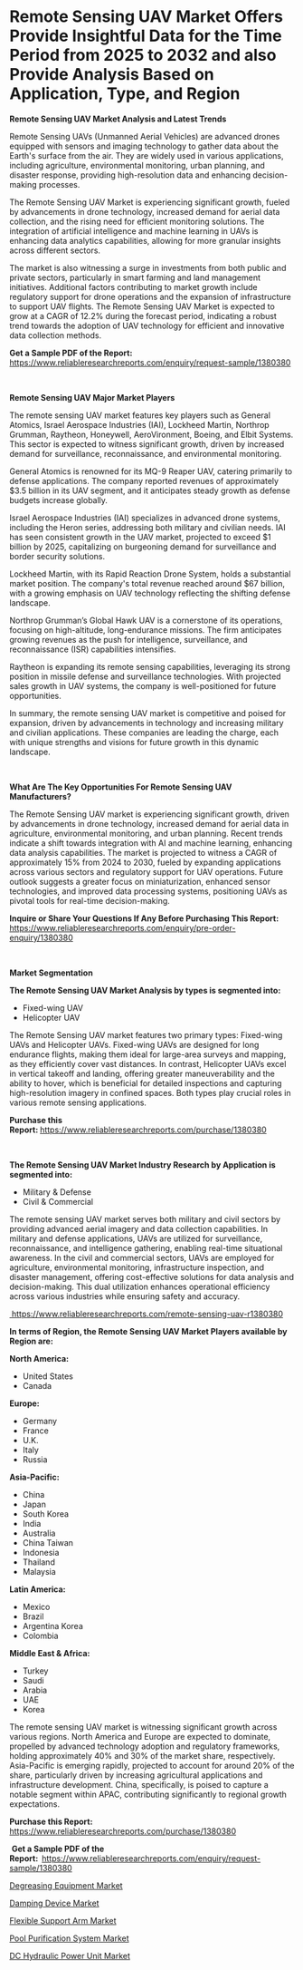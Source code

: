 <p><h1>Remote Sensing UAV Market Offers Provide Insightful Data for the Time Period from 2025 to 2032 and also Provide Analysis Based on Application, Type, and Region</h1></p><p><strong>Remote Sensing UAV Market Analysis and Latest Trends</strong></p>
<p><p>Remote Sensing UAVs (Unmanned Aerial Vehicles) are advanced drones equipped with sensors and imaging technology to gather data about the Earth's surface from the air. They are widely used in various applications, including agriculture, environmental monitoring, urban planning, and disaster response, providing high-resolution data and enhancing decision-making processes.</p><p>The Remote Sensing UAV Market is experiencing significant growth, fueled by advancements in drone technology, increased demand for aerial data collection, and the rising need for efficient monitoring solutions. The integration of artificial intelligence and machine learning in UAVs is enhancing data analytics capabilities, allowing for more granular insights across different sectors. </p><p>The market is also witnessing a surge in investments from both public and private sectors, particularly in smart farming and land management initiatives. Additional factors contributing to market growth include regulatory support for drone operations and the expansion of infrastructure to support UAV flights. The Remote Sensing UAV Market is expected to grow at a CAGR of 12.2% during the forecast period, indicating a robust trend towards the adoption of UAV technology for efficient and innovative data collection methods.</p></p>
<p><strong>Get a Sample PDF of the Report:&nbsp;</strong> <a href="https://www.reliableresearchreports.com/enquiry/request-sample/1380380?utm_campaign=9&utm_medium=2&utm_source=Github&utm_content=ia&utm_term=11042025&utm_id=remote-sensing-uav">https://www.reliableresearchreports.com/enquiry/request-sample/1380380</a></p>
<p>&nbsp;</p>
<p><strong>Remote Sensing UAV Major Market Players</strong></p>
<p><p>The remote sensing UAV market features key players such as General Atomics, Israel Aerospace Industries (IAI), Lockheed Martin, Northrop Grumman, Raytheon, Honeywell, AeroVironment, Boeing, and Elbit Systems. This sector is expected to witness significant growth, driven by increased demand for surveillance, reconnaissance, and environmental monitoring.</p><p>General Atomics is renowned for its MQ-9 Reaper UAV, catering primarily to defense applications. The company reported revenues of approximately $3.5 billion in its UAV segment, and it anticipates steady growth as defense budgets increase globally.</p><p>Israel Aerospace Industries (IAI) specializes in advanced drone systems, including the Heron series, addressing both military and civilian needs. IAI has seen consistent growth in the UAV market, projected to exceed $1 billion by 2025, capitalizing on burgeoning demand for surveillance and border security solutions.</p><p>Lockheed Martin, with its Rapid Reaction Drone System, holds a substantial market position. The company's total revenue reached around $67 billion, with a growing emphasis on UAV technology reflecting the shifting defense landscape.</p><p>Northrop Grumman’s Global Hawk UAV is a cornerstone of its operations, focusing on high-altitude, long-endurance missions. The firm anticipates growing revenues as the push for intelligence, surveillance, and reconnaissance (ISR) capabilities intensifies.</p><p>Raytheon is expanding its remote sensing capabilities, leveraging its strong position in missile defense and surveillance technologies. With projected sales growth in UAV systems, the company is well-positioned for future opportunities.</p><p>In summary, the remote sensing UAV market is competitive and poised for expansion, driven by advancements in technology and increasing military and civilian applications. These companies are leading the charge, each with unique strengths and visions for future growth in this dynamic landscape.</p></p>
<p>&nbsp;</p>
<p><strong>What Are The Key Opportunities For Remote Sensing UAV Manufacturers?</strong></p>
<p><p>The Remote Sensing UAV market is experiencing significant growth, driven by advancements in drone technology, increased demand for aerial data in agriculture, environmental monitoring, and urban planning. Recent trends indicate a shift towards integration with AI and machine learning, enhancing data analysis capabilities. The market is projected to witness a CAGR of approximately 15% from 2024 to 2030, fueled by expanding applications across various sectors and regulatory support for UAV operations. Future outlook suggests a greater focus on miniaturization, enhanced sensor technologies, and improved data processing systems, positioning UAVs as pivotal tools for real-time decision-making.</p></p>
<p><strong>Inquire or Share Your Questions If Any Before Purchasing This Report:</strong> <a href="https://www.reliableresearchreports.com/enquiry/pre-order-enquiry/1380380?utm_campaign=9&utm_medium=2&utm_source=Github&utm_content=ia&utm_term=11042025&utm_id=remote-sensing-uav">https://www.reliableresearchreports.com/enquiry/pre-order-enquiry/1380380</a></p>
<p>&nbsp;</p>
<p><strong>Market Segmentation</strong></p>
<p><strong>The Remote Sensing UAV Market Analysis by types is segmented into:</strong></p>
<p><ul><li>Fixed-wing UAV</li><li>Helicopter UAV</li></ul></p>
<p><p>The Remote Sensing UAV market features two primary types: Fixed-wing UAVs and Helicopter UAVs. Fixed-wing UAVs are designed for long endurance flights, making them ideal for large-area surveys and mapping, as they efficiently cover vast distances. In contrast, Helicopter UAVs excel in vertical takeoff and landing, offering greater maneuverability and the ability to hover, which is beneficial for detailed inspections and capturing high-resolution imagery in confined spaces. Both types play crucial roles in various remote sensing applications.</p></p>
<p><strong>Purchase this Report:&nbsp;</strong><a href="https://www.reliableresearchreports.com/purchase/1380380?utm_campaign=9&utm_medium=2&utm_source=Github&utm_content=ia&utm_term=11042025&utm_id=remote-sensing-uav">https://www.reliableresearchreports.com/purchase/1380380</a></p>
<p>&nbsp;</p>
<p><strong>The Remote Sensing UAV Market Industry Research by Application is segmented into:</strong></p>
<p><ul><li>Military & Defense</li><li>Civil & Commercial</li></ul></p>
<p><p>The remote sensing UAV market serves both military and civil sectors by providing advanced aerial imagery and data collection capabilities. In military and defense applications, UAVs are utilized for surveillance, reconnaissance, and intelligence gathering, enabling real-time situational awareness. In the civil and commercial sectors, UAVs are employed for agriculture, environmental monitoring, infrastructure inspection, and disaster management, offering cost-effective solutions for data analysis and decision-making. This dual utilization enhances operational efficiency across various industries while ensuring safety and accuracy.</p></p>
<p><a href="https://www.reliableresearchreports.com/remote-sensing-uav-r1380380?utm_campaign=9&utm_medium=2&utm_source=Github&utm_content=ia&utm_term=11042025&utm_id=remote-sensing-uav">&nbsp;https://www.reliableresearchreports.com/remote-sensing-uav-r1380380</a></p>
<p><strong>In terms of Region, the Remote Sensing UAV Market Players available by Region are:</strong></p>
<p>
    <p> <strong> North America: </strong>
        <ul>
            <li>United States</li>
            <li>Canada</li>
        </ul>
        </p> 
    <p> <strong> Europe: </strong>
        <ul>
            <li>Germany</li>
            <li>France</li>
            <li>U.K.</li>
            <li>Italy</li>
            <li>Russia</li>
        </ul>
        </p> 
    <p> <strong> Asia-Pacific: </strong>
        <ul>
            <li>China</li>
            <li>Japan</li>
            <li>South Korea</li>
            <li>India</li>
            <li>Australia</li>
            <li>China Taiwan</li>
            <li>Indonesia</li>
            <li>Thailand</li>
            <li>Malaysia</li>
        </ul>
        </p> 
    <p> <strong> Latin America: </strong>
        <ul>
            <li>Mexico</li>
            <li>Brazil</li>
            <li>Argentina Korea</li>
            <li>Colombia</li>
        </ul>
        </p> 
    <p> <strong> Middle East & Africa: </strong>
        <ul>
            <li>Turkey</li>
            <li>Saudi</li>
            <li>Arabia</li>
            <li>UAE</li>
            <li>Korea</li>
        </ul>
    </p>
    </p>
<p><p>The remote sensing UAV market is witnessing significant growth across various regions. North America and Europe are expected to dominate, propelled by advanced technology adoption and regulatory frameworks, holding approximately 40% and 30% of the market share, respectively. Asia-Pacific is emerging rapidly, projected to account for around 20% of the share, particularly driven by increasing agricultural applications and infrastructure development. China, specifically, is poised to capture a notable segment within APAC, contributing significantly to regional growth expectations.</p></p>
<p><strong>Purchase this Report: </strong><a href="https://www.reliableresearchreports.com/purchase/1380380?utm_campaign=9&utm_medium=2&utm_source=Github&utm_content=ia&utm_term=11042025&utm_id=remote-sensing-uav">https://www.reliableresearchreports.com/purchase/1380380</a></p>
<p>&nbsp;<strong>Get a Sample PDF of the Report:&nbsp;&nbsp;</strong><a href="https://www.reliableresearchreports.com/enquiry/request-sample/1380380?utm_campaign=9&utm_medium=2&utm_source=Github&utm_content=ia&utm_term=11042025&utm_id=remote-sensing-uav">https://www.reliableresearchreports.com/enquiry/request-sample/1380380</a></p>
<p><strong></strong></p>
<p><p><a href="https://github.com/kakeryttri0c/Market-Research-Report-List-1/blob/main/degreasing-equipment-market.md?utm_campaign=9&utm_medium=2&utm_source=Github&utm_content=ia&utm_term=11042025&utm_id=remote-sensing-uav">Degreasing Equipment Market</a></p><p><a href="https://github.com/andulanick3/Market-Research-Report-List-1/blob/main/damping-device-market.md?utm_campaign=9&utm_medium=2&utm_source=Github&utm_content=ia&utm_term=11042025&utm_id=remote-sensing-uav">Damping Device Market</a></p><p><a href="https://github.com/BrandonBrown3773/Market-Research-Report-List-1/blob/main/flexible-support-arm-market.md?utm_campaign=9&utm_medium=2&utm_source=Github&utm_content=ia&utm_term=11042025&utm_id=remote-sensing-uav">Flexible Support Arm Market</a></p><p><a href="https://github.com/mgapeak/Market-Research-Report-List-1/blob/main/pool-purification-system-market.md?utm_campaign=9&utm_medium=2&utm_source=Github&utm_content=ia&utm_term=11042025&utm_id=remote-sensing-uav">Pool Purification System Market</a></p><p><a href="https://github.com/sleeprudantf/Market-Research-Report-List-1/blob/main/dc-hydraulic-power-unit-market.md?utm_campaign=9&utm_medium=2&utm_source=Github&utm_content=ia&utm_term=11042025&utm_id=remote-sensing-uav">DC Hydraulic Power Unit Market</a></p></p>